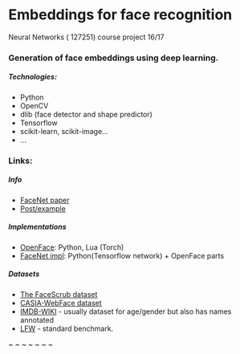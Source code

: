 # Embeddings for face recognition
Neural Networks ( 127251) course project 16/17

### Generation of face embeddings using deep learning.

##### Technologies:
* Python
* OpenCV
* dlib (face detector and shape predictor)
* Tensorflow
* scikit-learn, scikit-image...
* ...

### Links:
##### Info
* [FaceNet paper](https://arxiv.org/abs/1503.03832)
* [Post/example](https://medium.com/@ageitgey/machine-learning-is-fun-part-4-modern-face-recognition-with-deep-learning-c3cffc121d78#.trnkd9ip6)

##### Implementations
* [OpenFace](http://cmusatyalab.github.io/openface/): Python, Lua (Torch)
* [FaceNet impl](https://github.com/davidsandberg/facenet): Python(Tensorflow network) + OpenFace parts

##### Datasets
* [The FaceScrub dataset](http://vintage.winklerbros.net/facescrub.html)
* [CASIA-WebFace dataset](http://www.cbsr.ia.ac.cn/english/CASIA-WebFace-Database.html)
* [IMDB-WIKI](https://data.vision.ee.ethz.ch/cvl/rrothe/imdb-wiki/) - usually dataset for age/gender but also has names annotated
* [LFW](http://vis-www.cs.umass.edu/lfw/) - standard benchmark.



~
~
~
~
~
~
~

